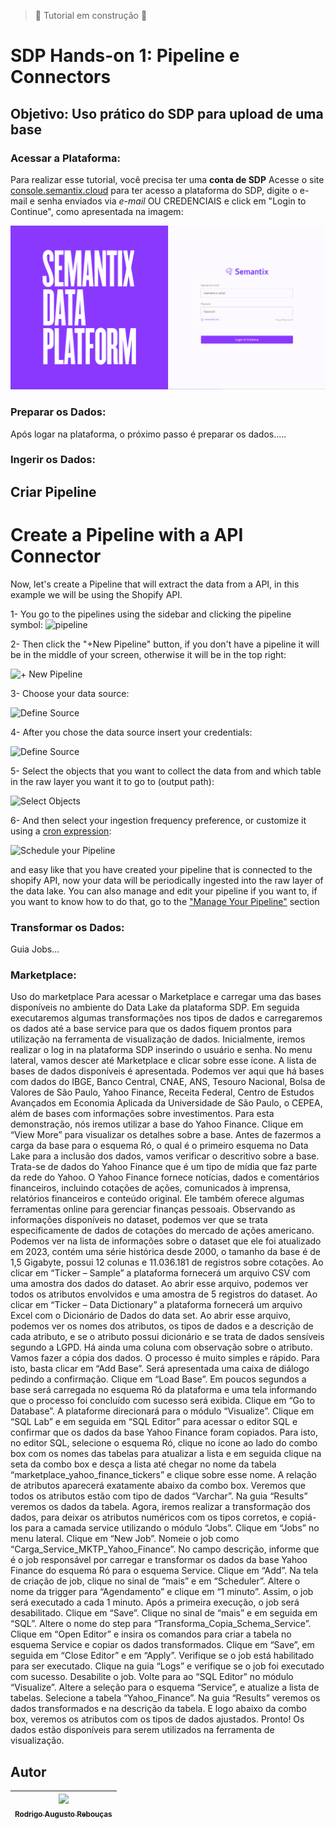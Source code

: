 > :construction: Tutorial em construção :construction:

# **SDP Hands-on 1**: Pipeline e Connectors
## **Objetivo**: Uso prático do SDP para upload de uma base


### Acessar a Plataforma:
Para realizar esse tutorial, você precisa ter uma **conta de SDP**
Acesse o site [console.semantix.cloud](https://console.semantix.cloud/) para ter acesso a plataforma do SDP, digite o e-mail e senha enviados via *e-mail* OU CREDENCIAIS e click em "Login to Continue", como apresentada na imagem:

![Tela de Login](https://github.com/academysemantix/SDP/blob/main/Hands-on1/images/tela_login_sdp.png)

### Preparar os Dados:

Após logar na plataforma, o próximo passo é preparar os dados.....

### Ingerir os Dados:

## Criar Pipeline
# Create a Pipeline with a API Connector

Now, let's create a Pipeline that will extract the data from a API, in this example we will be using the Shopify API.

1-  You go to the pipelines using the sidebar and clicking the pipeline symbol: <img src="/img/pipeline.svg" alt="pipeline" width="20px" />

2-  Then click the "+New Pipeline" button, if you don't have a pipeline it will be in the middle of your screen, otherwise it will be in the top right:

![+ New Pipeline](/img/pipeline/api-component/api_component_2.png)

3-  Choose your data source:

![Define Source](/img/pipeline/api-component/api_component_3.png)

4-  After you chose the data source insert your credentials:

![Define Source](/img/pipeline/api-component/api_component_4.png)

5-  Select the objects that you want to collect the data from and which table in the raw layer you want it to go to (output path):

![Select Objects](/img/pipeline/api-component/api_component_5.png)

6-  And then select your ingestion frequency preference, or customize it using a [cron expression](https://crontab.guru/):

![Schedule your Pipeline](/img/pipeline/api-component/api_component_6.png)

and easy like that you have created your pipeline that is connected to the shopify API, now your data will be periodically ingested into the raw layer of the data lake. You can also manage and edit your pipeline if you want to, if you want to know how to do that, go to the ["Manage Your Pipeline"](/docs/pipeline/manage-pipeline) section

### Transformar os Dados:

Guia Jobs...

### Marketplace:
Uso do marketplace
Para acessar o Marketplace e carregar uma das bases disponíveis no ambiente do Data Lake da plataforma SDP. Em seguida executaremos algumas transformações nos tipos de dados e carregaremos os dados até a base service para que os dados fiquem prontos para utilização na ferramenta de visualização de dados.
Inicialmente, iremos realizar o log in na plataforma SDP inserindo o usuário e senha.
No menu lateral, vamos descer até Marketplace e clicar sobre esse ícone.
A lista de bases de dados disponíveis é apresentada. Podemos ver aqui que há bases com dados do IBGE, Banco Central, CNAE, ANS, Tesouro Nacional, Bolsa de Valores de São Paulo, Yahoo Finance, Receita Federal, Centro de Estudos Avançados em Economia Aplicada da Universidade de São Paulo, o CEPEA, além de bases com informações sobre investimentos.
Para esta demonstração, nós iremos utilizar a base do Yahoo Finance. Clique em “View More” para visualizar os detalhes sobre a base. Antes de fazermos a carga da base para o esquema Ró, o qual é o primeiro esquema no Data Lake para a inclusão dos dados, vamos verificar o descritivo sobre a base.
Trata-se de dados do Yahoo Finance que é um tipo de mídia que faz parte da rede do Yahoo. O Yahoo Finance fornece notícias, dados e comentários financeiros, incluindo cotações de ações, comunicados à imprensa, relatórios financeiros e conteúdo original. Ele também oferece algumas ferramentas online para gerenciar finanças pessoais. 
Observando as informações disponíveis no dataset, podemos ver que se trata especificamente de dados de cotações do mercado de ações americano.
Podemos ver na lista de informações sobre o dataset que ele foi atualizado em 2023, contém uma série histórica desde 2000, o tamanho da base é de 1,5 Gigabyte, possui 12 colunas e 11.036.181 de registros sobre cotações.
Ao clicar em “Ticker – Sample” a plataforma fornecerá um arquivo CSV com uma amostra dos dados do dataset. Ao abrir esse arquivo, podemos ver todos os atributos envolvidos e uma amostra de 5 registros do dataset.
Ao clicar em “Ticker – Data Dictionary” a plataforma fornecerá um arquivo Excel com o Dicionário de Dados do data set. Ao abrir esse arquivo, podemos ver os nomes dos atributos, os tipos de dados e a descrição de cada atributo, e se o atributo possui dicionário e se trata de dados sensíveis segundo a LGPD. Há ainda uma coluna com observação sobre o atributo.
Vamos fazer a cópia dos dados. O processo é muito simples e rápido. 
Para isto, basta clicar em “Add Base”.
Será apresentada uma caixa de diálogo pedindo a confirmação. Clique em “Load Base”.
Em poucos segundos a base será carregada no esquema Ró da plataforma e uma tela informando que o processo foi concluído com sucesso será exibida. 
Clique em “Go to Database”. A plataforme direcionará para o módulo “Visualize”.
Clique em “SQL Lab” e em seguida em “SQL Editor” para acessar o editor SQL e confirmar que os dados da base Yahoo Finance foram copiados. Para isto, no editor SQL, selecione o esquema Ró, clique no ícone ao lado do combo box com os nomes das tabelas para atualizar a lista e em seguida clique na seta da combo box e desça a lista até chegar no nome da tabela “marketplace_yahoo_finance_tickers” e clique sobre esse nome.
A relação de atributos aparecerá exatamente abaixo da combo box. Veremos que todos os atributos estão com tipo de dados “Varchar”.
Na guia “Results” veremos os dados da tabela.
Agora, iremos realizar a transformação dos dados, para deixar os atributos numéricos com os tipos corretos, e copiá-los para a camada service utilizando o módulo “Jobs”.
Clique em “Jobs” no menu lateral.
Clique em “New Job”. Nomeie o job como “Carga_Service_MKTP_Yahoo_Finance”.
No campo descrição, informe que é o job responsável por carregar e transformar os dados da base Yahoo Finance do esquema Ró para o esquema Service.
Clique em “Add”.
Na tela de criação de job, clique no sinal de “mais” e em “Scheduler”.
Altere o nome da trigger para “Agendamento” e clique em “1 minuto”. Assim, o job será executado a cada 1 minuto. Após a primeira execução, o job será desabilitado.
Clique em “Save”.
Clique no sinal de “mais” e em seguida em “SQL”.
Altere o nome do step para “Transforma_Copia_Schema_Service”.
Clique em “Open Editor” e insira os comandos para criar a tabela no esquema Service e copiar os dados transformados.
Clique em “Save”, em seguida em “Close Editor” e em “Apply”.
Verifique se o job está habilitado para ser executado.
Clique na guia “Logs” e verifique se o job foi executado com sucesso.
Desabilite o job.
Volte para ao “SQL Editor” no módulo “Visualize”.
Altere a seleção para o esquema “Service”, e atualize a lista de tabelas.
Selecione a tabela “Yahoo_Finance”.
Na guia “Results” veremos os dados transformados e na descrição da tabela. E logo abaixo da combo box, veremos os atributos com os tipos de dados ajustados.
Pronto! Os dados estão disponíveis para serem utilizados na ferramenta de visualização.


## Autor

| [<img src="https://avatars.githubusercontent.com/u/23451074?v=4" width=115><br><sub>Rodrigo Augusto Rebouças</sub>](https://github.com/rodrigo-reboucas) | 
| :---: |

